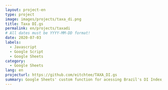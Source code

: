 ```yaml
---
layout: project-en
type: project
image: images/projects/taxa_di.png
title: Taxa DI.gs
permalink: en/projects/taxadi
# All dates must be YYYY-MM-DD format!
date: 2020-07-03
labels:
  - Javascript
  - Google Script
  - Google Sheets
category:
  - Google Sheets
lang: en
projecturl: https://github.com/eitchtee/TAXA_DI.gs
summary: Google Sheets' custom function for acessing Brazil's DI Index, commonly used as an APY indicator on some investments.
---
```

